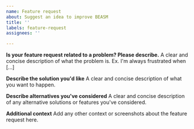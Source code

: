 ```yaml
---
name: Feature request
about: Suggest an idea to improve BEASM
title: ''
labels: feature-request
assignees: ''

---
```


<!--
Welcome to BEASM issue tracker! Before creating an issue, please heed the following:

1. This tracker should only be used to report bugs and request features / enhancements to BEASM
    - For questions and general support, checkout the manual https://erpnext.com/docs/user/manual/en or use https://discuss.erpnext.com
2. Use the search function before creating a new issue. Duplicates will be closed and directed to
   the original discussion.
3. When making a feature request, make sure to be as verbose as possible. The better you convey your message, the greater the drive to make it happen.


Please keep in mind that we get many many requests and we can't possibly work on all of them, we prioritize development based on the goals of the product and organization. Feature requests are still welcome as it helps us in research when we do decide to work on the requested feature. 

If you're in urgent need to a feature, please try the following channels to get paid developments done quickly:
1. Certified BEASM partners: https://erpnext.com/partners 
2. Developer community on BEASM forums: https://discuss.erpnext.com/c/developers/5 
3. Telegram group for BEASM/Frappe development work: https://t.me/erpnext_opps 

-->

**Is your feature request related to a problem? Please describe.**
A clear and concise description of what the problem is. Ex. I'm always frustrated when [...]

**Describe the solution you'd like**
A clear and concise description of what you want to happen.

**Describe alternatives you've considered**
A clear and concise description of any alternative solutions or features you've considered.

**Additional context**
Add any other context or screenshots about the feature request here.
